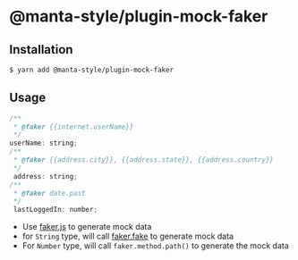 # @manta-style/plugin-mock-faker

## Installation
```sh
$ yarn add @manta-style/plugin-mock-faker
```

## Usage

```js
/**
 * @faker {{internet.userName}}
 */
userName: string;
/**
 * @faker {{address.city}}, {{address.state}}, {{address.country}}
 */
 address: string;
/**
 * @faker date.past
 */
 lastLoggedIn: number;
```

- Use [faker.js](https://github.com/marak/faker.js/) to generate mock data
- for `String` type, will call [faker.fake](https://github.com/marak/Faker.js/#fakerfake) to generate mock data
- For `Number` type, will call `faker.method.path()` to generate the mock data
